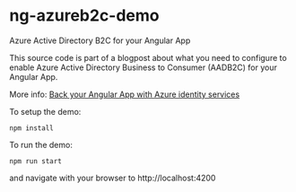 # ng-azureb2c-demo

Azure Active Directory B2C for your Angular App

This source code is part of a blogpost about what you need to configure to enable Azure Active Directory Business to Consumer (AADB2C) for your Angular App.

More info: [Back your Angular App with Azure identity services](https://yuriburger.net/2018/10/18/back-your-angular-app-with-azure-identity-services/)

To setup the demo:

`npm install`

To run the demo:

`npm run start`

and navigate with your browser to http://localhost:4200
